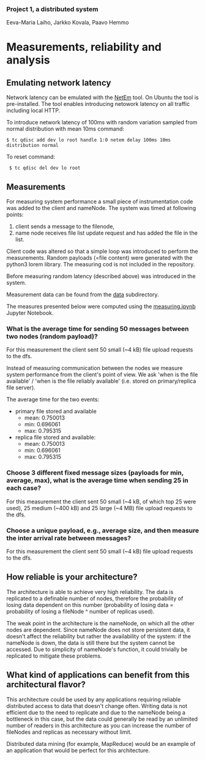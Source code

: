 
### Project 1, a distributed system
Eeva-Maria Laiho, Jarkko Kovala, Paavo Hemmo


# Measurements, reliability and analysis

## Emulating network latency

Network latency can be emulated with the [NetEm](https://wiki.linuxfoundation.org/networking/netem) tool. On Ubuntu the tool is pre-installed. The tool enables introducing netowork latency on all traffic including local HTTP.

To introduce network latency of 100ms with random variation sampled from normal distribution with mean 10ms command:

``` $ tc qdisc add dev lo root handle 1:0 netem delay 100ms 10ms distribution normal ```

To reset command:

``` $ tc qdisc del dev lo root```

## Measurements

For measuring system performance a small piece of instrumentation code was added to the client and nameNode. The system was timed at following points: 
1) client sends a message to the filenode, 
2) name node receives file list update request and has added the file in the list. 

Client code was altered so that a simple loop was introduced to perform the measurements. Random payloads (=file content) were generated with the python3 lorem library. The measuring cod is not included in the repository.

Before measuring random latency (described above) was introduced in the system.

Measurement data can be found from the [data](./data/mean_110ms_latency) subdirectory.

The measures presented below were computed using the [measuring.ipynb](./measuring.ipynb) Jupyter Notebook.

### What is the average time for sending 50 messages between two nodes (random payload)?

For this measurement the client sent 50 small (~4 kB) file upload requests to the dfs. 

Instead of measuring communication between the nodes we measure system performance from the client's point of view. We ask 'when is the file available' / 'when is the file reliably available'  (i.e. stored on primary/replica file server).

The average time for the two events:

* primary file stored and available
    * mean: 0.750013
    * min: 0.696061
    * max: 0.795315
* replica file stored and available: 
    * mean: 0.750013
    * min: 0.696061
    * max: 0.795315

### Choose 3 different fixed message sizes (payloads for min, average, max), what is the average time when sending 25 in each case?

For this measurement the client sent 50 small (~4 kB, of which top 25 were used), 25 medium (~400 kB) and 25 large (~4 MB) file upload requests to the dfs. 

### Choose a unique payload, e.g., average size, and then measure the inter arrival rate between messages?

For this measurement the client sent 50 small (~4 kB) file upload requests to the dfs. 

## How reliable is your architecture? 

The architecture is able to achieve very high reliability. The data is replicated to a definable number of nodes, therefore the probability of losing data dependent on this number (probability of losing data = probability of losing a fileNode ^ number of replicas used).

The weak point in the architecture is the nameNode, on which all the other nodes are dependent. Since nameNode does not store persistent data, it doesn't affect the reliability but rather the availability of the system: if the nameNode is down, the data is still there but the system cannot be accessed. Due to simplicity of nameNode's function, it could trivially be replicated to mitigate these problems.

## What kind of applications can benefit from this architectural flavor?

This architecture could be used by any applications requiring reliable distributed access to data that doesn't change often. Writing data is not efficient due to the need to replicate and due to the nameNode being a bottleneck in this case, but the data could generally be read by an unlimited number of readers in this architecture as you can increase the number of fileNodes and replicas as necessary without limit. 

Distributed data mining (for example, MapReduce) would be an example of an application that would be perfect for this architecture.
